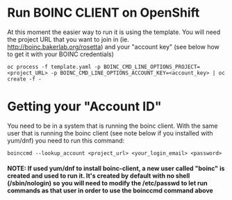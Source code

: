 Run BOINC CLIENT on OpenShift
=====================

At this moment the easier way to run it is using the template. You will need the project URL that you want to join in (ie. http://boinc.bakerlab.org/rosetta) and your "account key" (see below how to get it with your BOINC credentials)


`oc process -f template.yaml -p BOINC_CMD_LINE_OPTIONS_PROJECT=<project_URL> -p BOINC_CMD_LINE_OPTIONS_ACCOUNT_KEY=<account_key> | oc create -f -`


Getting your "Account ID"
=====================

You need to be in a system that is running the boinc client. With the same user that is running the boinc client (see note below if you installed with yum/dnf) you need to run this command:

`boinccmd --lookup_account <project_url> <your_login_email> <password>`

#### NOTE: If used yum/dnf to install boinc-client, a new user called "boinc" is created and used to run it. It's created by default with no shell (/sbin/nologin) so you will need to modify the /etc/passwd to let run commands as that user in order to use the boinccmd command above
